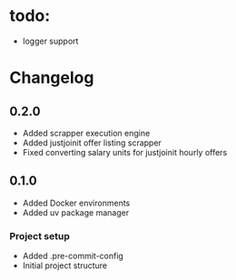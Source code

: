 # todo:
- logger support

# Changelog

## 0.2.0
- Added scrapper execution engine 
- Added justjoinit offer listing scrapper
- Fixed converting salary units for justjoinit hourly offers

## 0.1.0
- Added Docker environments
- Added uv package manager

### Project setup
- Added .pre-commit-config
- Initial project structure
